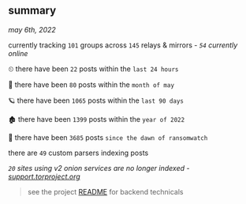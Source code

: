 
## summary
_may 6th, 2022_

currently tracking `101` groups across `145` relays & mirrors - _`54` currently online_

⏲ there have been `22` posts within the `last 24 hours`

🦈 there have been `80` posts within the `month of may`

🪐 there have been `1065` posts within the `last 90 days`

🏚 there have been `1399` posts within the `year of 2022`

🦕 there have been `3685` posts `since the dawn of ransomwatch`

there are `49` custom parsers indexing posts

_`20` sites using v2 onion services are no longer indexed - [support.torproject.org](https://support.torproject.org/onionservices/v2-deprecation/)_

> see the project [README](https://github.com/thetanz/ransomwatch#ransomwatch--) for backend technicals
